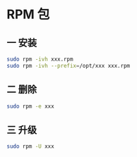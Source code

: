 # RPM 包

## 一 安装

```bash
sudo rpm -ivh xxx.rpm
sudo rpm -ivh --prefix=/opt/xxx xxx.rpm
```

## 二 删除

```bash
sudo rpm -e xxx
```

## 三 升级

```bash
sudo rpm -U xxx
```
